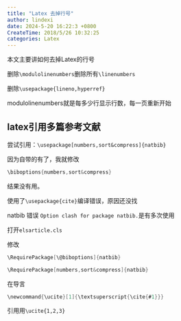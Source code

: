 ```yaml
---
title: "Latex 去掉行号"
author: lindexi
date: 2024-5-20 16:22:3 +0800
CreateTime: 2018/5/26 10:32:25
categories: Latex
---
```


本文主要讲如何去掉Latex的行号

<!--more-->


<!-- CreateTime:2018/5/26 10:32:25 -->

<!-- 标签：Latex -->

<div id="toc"></div>

删除`\modulolinenumbers`删除所有`\linenumbers`

删除`\usepackage{lineno,hyperref}`

modulolinenumbers就是每多少行显示行数，每一页重新开始

## latex引用多篇参考文献

尝试引用：`\usepackage[numbers,sort&compress]{natbib}`

因为自带的有了，我就修改

```csharp
\biboptions{numbers,sort&compress}

```

结果没有用。


使用了`\usepackage{cite}`编译错误，原因还没找

natbib 错误 `Option clash for package natbib.`是有多次使用

打开`elsarticle.cls`

修改

```csharp
\RequirePackage[\@biboptions]{natbib}

```

```csharp
\RequirePackage[numbers,sort&compress]{natbib}

```
在导言

```csharp
\newcommand{\ucite}[1]{\textsuperscript{\cite{#1}}}

```

引用用`\ucite{1,2,3}`



